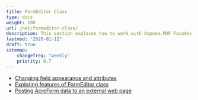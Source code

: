 ```yaml
---
title: FormEditor Class
type: docs
weight: 100
url: /net/formeditor-class/
description: This section explains how to work with Aspose.PDF Facades using FormEditor Class.
lastmod: "2020-01-12"
draft: true
sitemap:
    changefreq: "weekly"
    priority: 0.7
---
```


- [Changing field appearance and attributes](/pdf/net/changing-field-appearance-and-attributes/)
- [Exploring features of FormEditor class](/pdf/net/exploring-features-of-formeditor-class/)
- [Posting AcroForm data to an external web page](/pdf/net/posting-acroform-data-to-an-external-web-page/)
